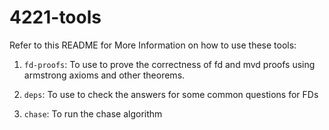 # 4221-tools

Refer to this README for More Information on how to use these tools:

1. `fd-proofs`: To use to prove the correctness of fd and mvd proofs using armstrong axioms 
and other theorems. 

2. `deps`: To use to check the answers for some common questions for FDs 

3. `chase`: To run the chase algorithm 
